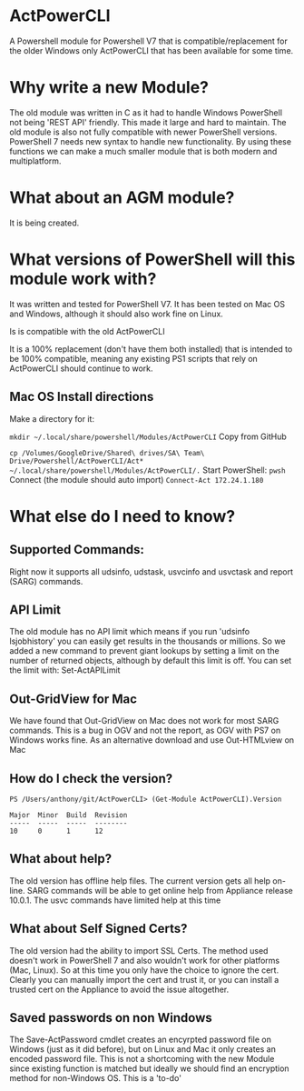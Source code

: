 # ActPowerCLI
A Powershell module for Powershell V7 that is compatible/replacement for the older Windows only ActPowerCLI that has been available for some time.

# Why write a new Module?

The old module was written in C as it had to handle Windows PowerShell not being 'REST API' friendly.  This made it large and hard to maintain.
The old module is also not fully compatible with newer PowerShell versions.  PowerShell 7 needs new syntax to handle new functionality.  By using these functions we can make a much smaller module that is both modern and multiplatform.

# What about an AGM module?

It is being created.

# What versions of PowerShell will this module work with?

It was written and tested for PowerShell V7.   It has been tested on Mac OS and Windows, although it should also work fine on Linux.

Is is compatible with the old ActPowerCLI

It is a 100% replacement (don't have them both installed) that is intended to be 100% compatible, meaning any existing PS1 scripts that rely on ActPowerCLI should continue to work.



## Mac OS Install directions

Make a directory for it:

``
mkdir ~/.local/share/powershell/Modules/ActPowerCLI
``
Copy from GitHub

``
cp /Volumes/GoogleDrive/Shared\ drives/SA\ Team\ Drive/Powershell/ActPowerCLI/Act* ~/.local/share/powershell/Modules/ActPowerCLI/.
``
Start PowerShell:
``
pwsh
``
Connect (the module should auto import)
``
Connect-Act 172.24.1.180
``

# What else do I need to know?

## Supported Commands:

Right now it supports all udsinfo, udstask, usvcinfo and usvctask and report (SARG) commands.

## API Limit

The old module has no API limit which means if you run 'udsinfo lsjobhistory' you can easily get results in the thousands or millions.   So we added a new command to prevent giant lookups by setting a limit on the number of returned objects, although by default this limit is off.  You can set the limit with:   Set-ActAPILimit

## Out-GridView for Mac

We have found that Out-GridView on Mac does not work for most SARG commands.   This is a bug in OGV and not the report,  as OGV with PS7 on Windows works fine.   As an alternative download and use Out-HTMLview  on Mac

## How do I check the version?

```
PS /Users/anthony/git/ActPowerCLI> (Get-Module ActPowerCLI).Version

Major  Minor  Build  Revision
-----  -----  -----  --------
10     0      1      12
```

## What about help?

The old version has offline help files.   The current version gets all help on-line.   SARG commands will be able to get online help from Appliance release 10.0.1.   The usvc commands have limited help at this time  

## What about Self Signed Certs?

The old version had the ability to import SSL Certs.   The method used doesn't work in PowerShell 7 and also wouldn't work for other platforms (Mac, Linux).   So at this time you only have the choice to ignore the cert.   Clearly you can manually import the cert and trust it, or you can install a trusted cert on the Appliance to avoid the issue altogether.

## Saved passwords on non Windows

The Save-ActPassword cmdlet creates an encyrpted password file on Windows (just as it did before), but on Linux and Mac it only creates an encoded password file.  This is not a shortcoming with the new Module since existing function is matched but ideally we should find an encryption method for non-Windows OS.   This is a 'to-do'
